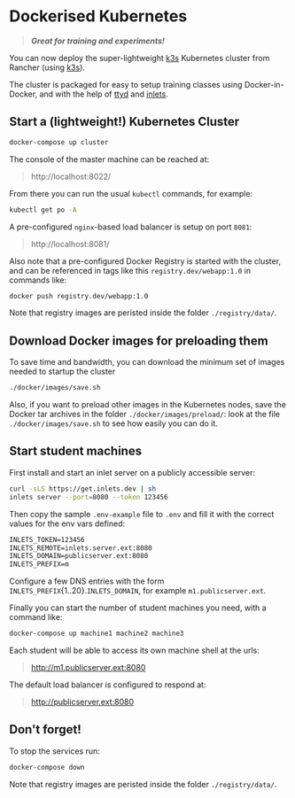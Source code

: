 # Dockerised Kubernetes 


> _**Great for training and experiments!**_


You can now deploy the super-lightweight [k3s](https://github.com/rancher/k3s) Kubernetes cluster from Rancher (using [k3s](https://github.com/rancher/k3s)).

The cluster is packaged for easy to setup training classes using Docker-in-Docker, and with the help of [ttyd](https://github.com/tsl0922/ttyd) and [inlets](https://github.com/alexellis/inlets).


## Start a (lightweight!) Kubernetes Cluster

```sh
docker-compose up cluster
```

The console of the master machine can be reached at:

> http://localhost:8022/

From there you can run the usual `kubectl` commands, for example:

```sh
kubectl get po -A
```

A pre-configured `nginx`-based load balancer is setup on port `8081`:

> http://localhost:8081/

Also note that a pre-configured Docker Registry is started with the cluster, and can be referenced in tags like this `registry.dev/webapp:1.0` in commands like:

```sh
docker push registry.dev/webapp:1.0
```

Note that registry images are peristed inside the folder `./registry/data/`.


## Download Docker images for preloading them

To save time and bandwidth, you can download the minimum set of images needed to startup the cluster

```sh
./docker/images/save.sh
```

Also, if you want to preload other images in the Kubernetes nodes, save the Docker tar archives in the folder `./docker/images/preload/`: look at the file `./docker/images/save.sh` to see how easily you can do it.


## Start student machines

First install and start an inlet server on a publicly accessible server:

```sh
curl -sLS https://get.inlets.dev | sh
inlets server --port=8080 --token 123456
```

Then copy the sample `.env-example` file to `.env` and fill it with the correct values for the env vars defined:

```txt
INLETS_TOKEN=123456
INLETS_REMOTE=inlets.server.ext:8080
INLETS_DOMAIN=publicserver.ext:8080
INLETS_PREFIX=m
```

Configure a few DNS entries with the form `INLETS_PREFIX`{1..20}.`INLETS_DOMAIN`, for example `m1.publicserver.ext`.

Finally you can start the number of student machines you need, with a command like:

```sh
docker-compose up machine1 machine2 machine3
```

Each student will be able to access its own machine shell at the urls:

> http://m1.publicserver.ext:8080

The default load balancer is configured to respond at:

> http://publicserver.ext:8080


## Don't forget!

To stop the services run:

```sh
docker-compose down
```

Note that registry images are peristed inside the folder `./registry/data/`.
